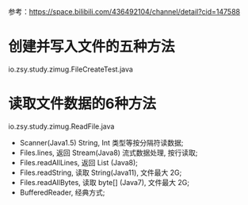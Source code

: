 参考：https://space.bilibili.com/436492104/channel/detail?cid=147588
# 创建并写入文件的五种方法
  io.zsy.study.zimug.FileCreateTest.java

# 读取文件数据的6种方法
  io.zsy.study.zimug.ReadFile.java

- Scanner(Java1.5) String, Int 类型等按分隔符读数据;
- Files.lines, 返回 Stream(Java8) 流式数据处理, 按行读取;
- Files.readAllLines, 返回 List<String> (Java8);
- Files.readString, 读取 String(Java11), 文件最大 2G;
- Files.readAllBytes, 读取 byte[] (Java7), 文件最大 2G;
- BufferedReader, 经典方式;